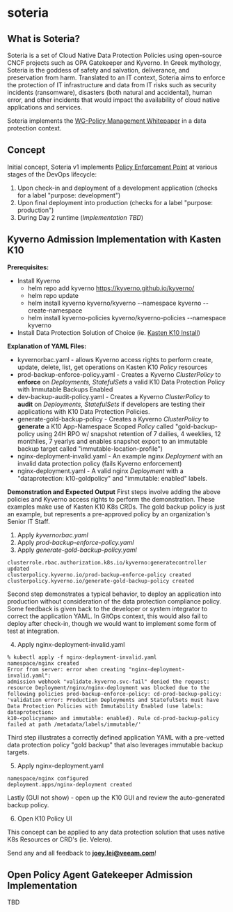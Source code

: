 # soteria

## What is Soteria?
  
Soteria is a set of Cloud Native Data Protection Policies using open-source CNCF projects such as OPA Gatekeeper and Kyverno.  In Greek mythology, Soteria is the goddess of safety and salvation, deliverance, and preservation from harm. Translated to an IT context, Soteria aims to enforce the protection of IT infrastructure and data from IT risks such as security incidents (ransomware), disasters (both natural and accidental), human error, and other incidents that would impact the availability of cloud native applications and services.  
  
Soteria implements the [WG-Policy Management Whitepaper](https://github.com/kubernetes/community/blob/c61508a8651fcb49036188410becc36a3750217b/sig-security/policy/kubernetes-policy-management.md) in a data protection context.
  
## Concept
Initial concept, Soteria v1 implements [Policy Enforcement Point](https://github.com/kubernetes/community/blob/c61508a8651fcb49036188410becc36a3750217b/sig-security/policy/kubernetes-policy-management.md) at various stages of the DevOps lifecycle: 
1. Upon check-in and deployment of a development application (checks for a label "purpose: development")
2. Upon final deployment into production (checks for a label "purpose: production")
3. During Day 2 runtime (_Implementation TBD_)

## Kyverno Admission Implementation with Kasten K10
**Prerequisites:** 
- Install Kyverno
  - helm repo add kyverno https://kyverno.github.io/kyverno/
  - helm repo update
  - helm install kyverno kyverno/kyverno --namespace kyverno --create-namespace
  - helm install kyverno-policies kyverno/kyverno-policies --namespace kyverno
- Install Data Protection Solution of Choice (ie. [Kasten K10 Install](https://docs.kasten.io/latest/install/install.html))

**Explanation of YAML Files:**  
- kyvernorbac.yaml - allows Kyverno access rights to perform create, update, delete, list, get operations on Kasten K10 _Policy_ resources
- prod-backup-enforce-policy.yaml - Creates a Kyverno _ClusterPolicy_ to **enforce** on _Deployments, StatefulSets_ a valid K10 Data Protection Policy with Immutable Backups Enabled
- dev-backup-audit-policy.yaml - Creates a Kyverno _ClusterPolicy_ to **audit** on _Deployments, StatefulSets_ if developers are testing their applications with K10 Data Protection Policies.
- generate-gold-backup-policy - Creates a Kyverno _ClusterPolicy_ to **generate** a K10 App-Namespace Scoped _Policy_ called "gold-backup-policy using 24H RPO w/ snapshot retention of 7 dailies, 4 weeklies, 12 monthlies, 7 yearlys and enables snapshot export to an immutable backup target called "immutable-location-profile")
- nginx-deployment-invalid.yaml - An example nginx _Deployment_ with an invalid data protection policy (fails Kyverno enforcement)
- nginx-deployment.yaml - A valid nginx _Deployment_ with a "dataprotection: k10-goldpolicy" and "immutable: enabled" labels.  

**Demonstration and Expected Output**
First steps involve adding the above policies and Kyverno access rights to perform the demonstration. These examples make use of Kasten K10 K8s CRDs. The gold backup policy is just an example, but represents a pre-approved policy by an organization's Senior IT Staff.
1. Apply _kyvernorbac.yaml_ 
2. Apply _prod-backup-enforce-policy.yaml_
3. Apply _generate-gold-backup-policy.yaml_

```
clusterrole.rbac.authorization.k8s.io/kyverno:generatecontroller updated
clusterpolicy.kyverno.io/prod-backup-enforce-policy created
clusterpolicy.kyverno.io/generate-gold-backup-policy created
```

Second step demonstrates a typical behavior, to deploy an application into production without consideration of the data protection compliance policy.  Some feedback is given back to the developer or system integrator to correct the application YAML. In GitOps context, this would also fail to deploy after check-in, though we would want to implement some form of test at integration.

4. Apply nginx-deployment-invalid.yaml

```
% kubectl apply -f nginx-deployment-invalid.yaml 
namespace/nginx created
Error from server: error when creating "nginx-deployment-invalid.yaml": 
admission webhook "validate.kyverno.svc-fail" denied the request: 
resource Deployment/nginx/nginx-deployment was blocked due to the 
following policies prod-backup-enforce-policy: cd-prod-backup-policy: 
'validation error: Production Deployments and StatefulSets must have 
Data Protection Policies with Immutability Enabled (use labels: dataprotection:
k10-<policyname> and immutable: enabled). Rule cd-prod-backup-policy 
failed at path /metadata/labels/immutable/'
```
Third step illustrates a correctly defined application YAML with a pre-vetted data protection policy "gold backup" that also leverages immutable backup targets.

5. Apply nginx-deployment.yaml

```
namespace/nginx configured
deployment.apps/nginx-deployment created
```
Lastly (GUI not show) - open up the K10 GUI and review the auto-generated backup policy.

6. Open K10 Policy UI

This concept can be applied to any data protection solution that uses native K8s Resources or CRD's (ie. Velero).

Send any and all feedback to **joey.lei@veeam.com**!

## Open Policy Agent Gatekeeper Admission Implementation
TBD 
